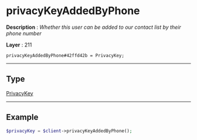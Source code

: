 # privacyKeyAddedByPhone

**Description** : *Whether this user can be added to our contact list by their phone number*

**Layer** : 211

```tl
privacyKeyAddedByPhone#42ffd42b = PrivacyKey;
```

---

## Type

[PrivacyKey](type/PrivacyKey)

---

## Example

```php
$privacyKey = $client->privacyKeyAddedByPhone();
```